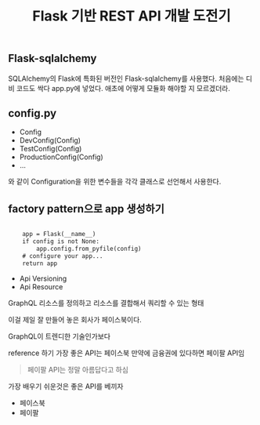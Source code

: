 ﻿---
title:  "Flask 기반 REST API 개발 도전기"
excerpt: "일단 만들어놓고 혼나면서 수정한다. 구르면서 모르는걸 배운다."


categories:
-  백엔드
tags:
-  Flask
last_modified_at: 2020-07-26TO22:30:00+09:00
---

## Flask-sqlalchemy

SQLAlchemy의 Flask에 특화된 버전인 Flask-sqlalchemy를 사용했다. 처음에는 디비 코드도 싹다 app.py에 넣었다. 애초에 어떻게 모듈화 해야할 지 모르겠더라.


## config.py

- Config
- DevConfig(Config)
- TestConfig(Config)
- ProductionConfig(Config)
- ...

와 같이 Configuration을 위한 변수들을 각각 클래스로 선언해서 사용한다.

## factory pattern으로 app 생성하기

```def create_app(config=None):

    app = Flask(__name__)
    if config is not None:
        app.config.from_pyfile(config)
    # configure your app...
    return app
```


- Api Versioning
- Api Resource

GraphQL
리소스를 정의하고 
리소스를 결합해서 쿼리할 수 있는 형태

이걸 제일 잘 만들어 놓은 회사가 페이스북이다.

GraphQL이 트렌디한 기술인가보다

reference 하기 가장 좋은 API는 페이스북
만약에 금융권에 있다하면 페이팔 API임
> 페이팔 API는 정말 아름답다고 하심

가장 배우기 쉬운것은 좋은 API를 베끼자

- 페이스북
- 페이팔